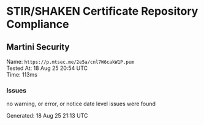 # STIR/SHAKEN Certificate Repository Compliance

## Martini Security

Name: `https://p.mtsec.me/2e5a/cnl7W6cakW1P.pem`\
Tested At: 18 Aug 25 20:54 UTC\
Time: 113ms

### Issues

no warning, or error, or notice date level issues were found

Generated: 18 Aug 25 21:13 UTC